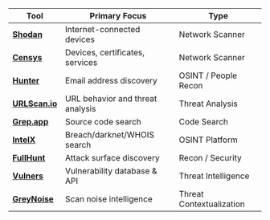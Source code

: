 
| Tool                                      | Primary Focus                    | Type                     | 
| ----------------------------------------- | -------------------------------- | ------------------------ | 
| **[Shodan](https://www.shodan.io)**       | Internet-connected devices       | Network Scanner          |       |
| **[Censys](https://censys.io)**           | Devices, certificates, services  | Network Scanner          | 
| **[Hunter](https://hunter.io)**           | Email address discovery          | OSINT / People Recon     | 
| **[URLScan.io](https://urlscan.io)**      | URL behavior and threat analysis | Threat Analysis          | 
| **[Grep.app](https://grep.app)**          | Source code search               | Code Search              | 
| **[IntelX](https://intelx.io)**           | Breach/darknet/WHOIS search      | OSINT Platform           | 
| **[FullHunt](https://fullhunt.io)**       | Attack surface discovery         | Recon / Security         | 
| **[Vulners](https://vulners.com)**        | Vulnerability database & API     | Threat Intelligence      | 
| **[GreyNoise](https://viz.greynoise.io)** | Scan noise intelligence          | Threat Contextualization | 
